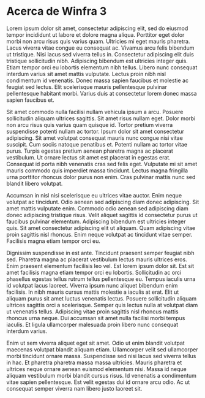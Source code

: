 # Acerca de Winfra 3

Lorem ipsum dolor sit amet, consectetur adipiscing elit, sed do eiusmod tempor incididunt ut labore et dolore magna aliqua. Porttitor eget dolor morbi non arcu risus quis varius quam. Ultricies mi eget mauris pharetra. Lacus viverra vitae congue eu consequat ac. Vivamus arcu felis bibendum ut tristique. Nisi lacus sed viverra tellus in. Consectetur adipiscing elit duis tristique sollicitudin nibh. Adipiscing bibendum est ultricies integer quis. Etiam tempor orci eu lobortis elementum nibh tellus. Libero nunc consequat interdum varius sit amet mattis vulputate. Lectus proin nibh nisl condimentum id venenatis. Donec massa sapien faucibus et molestie ac feugiat sed lectus. Elit scelerisque mauris pellentesque pulvinar pellentesque habitant morbi. Varius duis at consectetur lorem donec massa sapien faucibus et.

Sit amet commodo nulla facilisi nullam vehicula ipsum a arcu. Posuere sollicitudin aliquam ultrices sagittis. Sit amet risus nullam eget. Dolor morbi non arcu risus quis varius quam quisque id. Tortor pretium viverra suspendisse potenti nullam ac tortor. Ipsum dolor sit amet consectetur adipiscing. Sit amet volutpat consequat mauris nunc congue nisi vitae suscipit. Cum sociis natoque penatibus et. Potenti nullam ac tortor vitae purus. Turpis egestas pretium aenean pharetra magna ac placerat vestibulum. Ut ornare lectus sit amet est placerat in egestas erat. Consequat id porta nibh venenatis cras sed felis eget. Vulputate mi sit amet mauris commodo quis imperdiet massa tincidunt. Lectus magna fringilla urna porttitor rhoncus dolor purus non enim. Cras pulvinar mattis nunc sed blandit libero volutpat.

Accumsan in nisl nisi scelerisque eu ultrices vitae auctor. Enim neque volutpat ac tincidunt. Odio aenean sed adipiscing diam donec adipiscing. Sit amet mattis vulputate enim. Commodo odio aenean sed adipiscing diam donec adipiscing tristique risus. Velit aliquet sagittis id consectetur purus ut faucibus pulvinar elementum. Adipiscing bibendum est ultricies integer quis. Sit amet consectetur adipiscing elit ut aliquam. Quam adipiscing vitae proin sagittis nisl rhoncus. Enim neque volutpat ac tincidunt vitae semper. Facilisis magna etiam tempor orci eu.

Dignissim suspendisse in est ante. Tincidunt praesent semper feugiat nibh sed. Pharetra magna ac placerat vestibulum lectus mauris ultrices eros. Enim praesent elementum facilisis leo vel. Est lorem ipsum dolor sit. Est sit amet facilisis magna etiam tempor orci eu lobortis. Sollicitudin ac orci phasellus egestas tellus rutrum tellus pellentesque eu. Tempus iaculis urna id volutpat lacus laoreet. Viverra ipsum nunc aliquet bibendum enim facilisis. In nibh mauris cursus mattis molestie a iaculis at erat. Elit ut aliquam purus sit amet luctus venenatis lectus. Posuere sollicitudin aliquam ultrices sagittis orci a scelerisque. Semper quis lectus nulla at volutpat diam ut venenatis tellus. Adipiscing vitae proin sagittis nisl rhoncus mattis rhoncus urna neque. Dui accumsan sit amet nulla facilisi morbi tempus iaculis. Et ligula ullamcorper malesuada proin libero nunc consequat interdum varius.

Enim ut sem viverra aliquet eget sit amet. Odio ut enim blandit volutpat maecenas volutpat blandit aliquam etiam. Ullamcorper velit sed ullamcorper morbi tincidunt ornare massa. Suspendisse sed nisi lacus sed viverra tellus in hac. Et pharetra pharetra massa massa ultricies. Mauris pharetra et ultrices neque ornare aenean euismod elementum nisi. Massa id neque aliquam vestibulum morbi blandit cursus risus. Id venenatis a condimentum vitae sapien pellentesque. Est velit egestas dui id ornare arcu odio. Ac ut consequat semper viverra nam libero justo laoreet sit.
